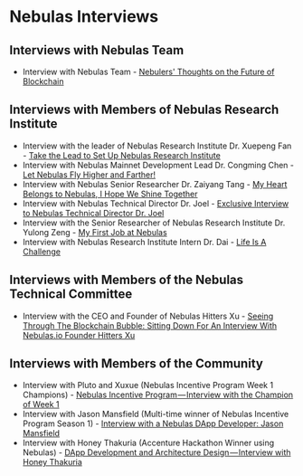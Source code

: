 # Nebulas Interviews
## Interviews with Nebulas Team
- Interview with Nebulas Team - [Nebulers' Thoughts on the Future of Blockchain](https://medium.com/nebulasio/in-blockchain-we-trust-ade18da5c34b)
## Interviews with Members of Nebulas Research Institute
- Interview with the leader of Nebulas Research Institute Dr. Xuepeng Fan - [Take the Lead to Set Up Nebulas Research Institute](https://medium.com/nebulasio/take-the-lead-to-set-up-nebulas-research-institute-658073d64ee3)
- Interview with Nebulas Mainnet Development Lead Dr. Congming Chen - [Let Nebulas Fly Higher and Farther!](https://medium.com/nebulasio/nebulas-researcher-dr-congming-chen-let-nebulas-fly-higher-and-farther-ea67c31954)
- Interview with Nebulas Senior Researcher Dr. Zaiyang Tang - [My Heart Belongs to Nebulas, I Hope We Shine Together](https://medium.com/nebulasio/my-heart-belongs-to-nebulas-i-hope-we-shine-together-bf4b2d2b5068)
- Interview with Nebulas Technical Director Dr. Joel - [Exclusive Interview to Nebulas Technical Director Dr. Joel](https://medium.com/nebulasio/exclusive-interview-to-nebulas-technical-director-dr-joel-6ce0a21bd1a)
- Interview with the Senior Researcher of Nebulas Research Institute Dr. Yulong Zeng - [My First Job at Nebulas](https://medium.com/nebulasio/my-first-offer-at-nebulas-6103a260af72)
- Interview with Nebulas Research Institute Intern Dr. Dai - [Life Is A Challenge](https://medium.com/nebulasio/nebulas-an-excellent-platform-to-explore-the-blockchain-world-93ad1c7cccda)

## Interviews with Members of the Nebulas Technical Committee
- Interview with the CEO and Founder of Nebulas Hitters Xu - [Seeing Through The Blockchain Bubble: Sitting Down For An Interview With Nebulas.io Founder Hitters Xu](https://medium.com/nebulasio/seeing-through-the-blockchain-bubble-sitting-down-for-an-interview-with-nebulas-io-8e99ccb3b69f)

## Interviews with Members of the Community
- Interview with Pluto and Xuxue (Nebulas Incentive Program Week 1 Champions) - [Nebulas Incentive Program — Interview with the Champion of Week 1](https://medium.com/nebulasio/nebulas-incentive-program-interview-with-the-champion-of-week-1-87497e1c33e0)
- Interview with Jason Mansfield (Multi-time winner of Nebulas Incentive Program Season 1) - [Interview with a Nebulas DApp Developer: Jason Mansfield](https://www.youtube.com/watch?v=hymsp-TsIcA)
- Interview with Honey Thakuria (Accenture Hackathon Winner using Nebulas) - [DApp Development and Architecture Design — Interview with Honey Thakuria](https://medium.com/nebulasio/dapp-development-and-architecture-design-interview-with-honey-thakuria-abf0fab0c19f)
